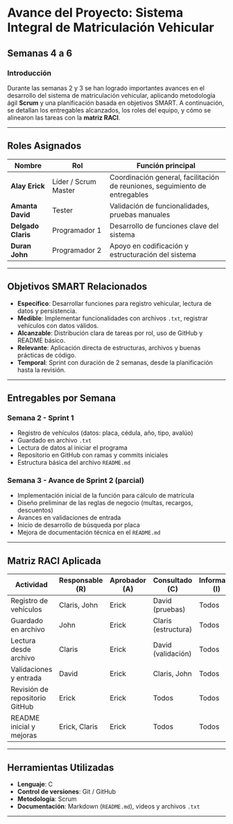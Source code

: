 # Avance del Proyecto: Sistema Integral de Matriculación Vehicular

## Semanas 4 a 6

### Introducción

Durante las semanas 2 y 3 se han logrado importantes avances en el desarrollo del sistema de matriculación vehicular, aplicando metodología ágil **Scrum** y una planificación basada en objetivos SMART. A continuación, se detallan los entregables alcanzados, los roles del equipo, y cómo se alinearon las tareas con la **matriz RACI**.

---

## Roles Asignados

| Nombre           | Rol           | Función principal |
|------------------|----------------|--------------------|
| **Alay Erick**   | Líder / Scrum Master | Coordinación general, facilitación de reuniones, seguimiento de entregables |
| **Amanta David** | Tester         | Validación de funcionalidades, pruebas manuales |
| **Delgado Claris** | Programador 1 | Desarrollo de funciones clave del sistema |
| **Duran John**   | Programador 2 | Apoyo en codificación y estructuración del sistema |

---

## Objetivos SMART Relacionados

- **Específico**: Desarrollar funciones para registro vehicular, lectura de datos y persistencia.
- **Medible**: Implementar funcionalidades con archivos `.txt`, registrar vehículos con datos válidos.
- **Alcanzable**: Distribución clara de tareas por rol, uso de GitHub y README básico.
- **Relevante**: Aplicación directa de estructuras, archivos y buenas prácticas de código.
- **Temporal**: Sprint con duración de 2 semanas, desde la planificación hasta la revisión.

---

## Entregables por Semana

### Semana 2 - Sprint 1

- Registro de vehículos (datos: placa, cédula, año, tipo, avalúo)
- Guardado en archivo `.txt`
- Lectura de datos al iniciar el programa
- Repositorio en GitHub con ramas y commits iniciales
- Estructura básica del archivo `README.md`

### Semana 3 - Avance de Sprint 2 (parcial)

- Implementación inicial de la función para cálculo de matrícula
- Diseño preliminar de las reglas de negocio (multas, recargos, descuentos)
- Avances en validaciones de entrada
- Inicio de desarrollo de búsqueda por placa
- Mejora de documentación técnica en el `README.md`

---

## Matriz RACI Aplicada

| Actividad                       | Responsable (R)     | Aprobador (A)      | Consultado (C)       | Informado (I)        |
|--------------------------------|----------------------|---------------------|------------------------|-----------------------|
| Registro de vehículos          | Claris, John         | Erick               | David (pruebas)        | Todos                 |
| Guardado en archivo            | John                 | Erick               | Claris (estructura)    | Todos                 |
| Lectura desde archivo          | Claris               | Erick               | David (validación)     | Todos                 |
| Validaciones y entrada         | David                | Erick               | Claris, John           | Todos                 |
| Revisión de repositorio GitHub | Erick                | Erick               | Todos                  | Todos                 |
| README inicial y mejoras       | Erick, Claris        | Erick               | Todos                  | Todos                 |

---

## Herramientas Utilizadas

- **Lenguaje**: C
- **Control de versiones**: Git / GitHub
- **Metodología**: Scrum
- **Documentación**: Markdown (`README.md`), videos y archivos `.txt`

---


